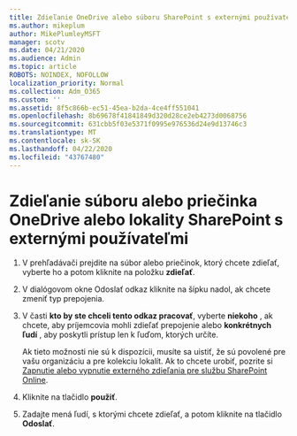 ```yaml
---
title: Zdieľanie OneDrive alebo súboru SharePoint s externými používateľmi
ms.author: mikeplum
author: MikePlumleyMSFT
manager: scotv
ms.date: 04/21/2020
ms.audience: Admin
ms.topic: article
ROBOTS: NOINDEX, NOFOLLOW
localization_priority: Normal
ms.collection: Adm_O365
ms.custom: ''
ms.assetid: 8f5c866b-ec51-45ea-b2da-4ce4ff551041
ms.openlocfilehash: 8b69678f41841849d320d28ce2eb4273d0068756
ms.sourcegitcommit: 631cbb5f03e5371f0995e976536d24e9d13746c3
ms.translationtype: MT
ms.contentlocale: sk-SK
ms.lasthandoff: 04/22/2020
ms.locfileid: "43767480"
---
```

# <a name="share-a-onedrive-or-sharepoint-file-or-folder-with-external-users"></a>Zdieľanie súboru alebo priečinka OneDrive alebo lokality SharePoint s externými používateľmi

1. V prehľadávači prejdite na súbor alebo priečinok, ktorý chcete zdieľať, vyberte ho a potom kliknite na položku **zdieľať**.
    
2. V dialógovom okne Odoslať odkaz kliknite na šípku nadol, ak chcete zmeniť typ prepojenia.
    
3. V časti **kto by ste chceli tento odkaz pracovať**, vyberte **niekoho** , ak chcete, aby príjemcovia mohli zdieľať prepojenie alebo **konkrétnych ľudí** , aby poskytli prístup len k ľuďom, ktorých určíte. 
    
    Ak tieto možnosti nie sú k dispozícii, musíte sa uistiť, že sú povolené pre vašu organizáciu a pre kolekciu lokalít. Ak to chcete urobiť, pozrite si [Zapnutie alebo vypnutie externého zdieľania pre službu SharePoint Online](https://go.microsoft.com/fwlink/?linkid=866426).
    
4. Kliknite na tlačidlo **použiť**.
    
5. Zadajte mená ľudí, s ktorými chcete zdieľať, a potom kliknite na tlačidlo **Odoslať**.
    

